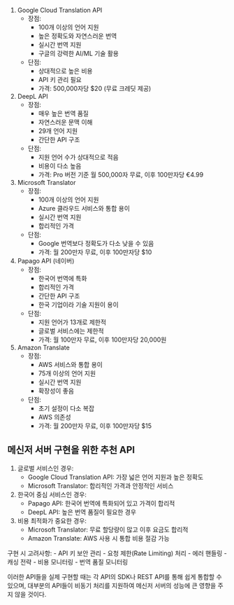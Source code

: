 1. Google Cloud Translation API
    - 장점:
        - 100개 이상의 언어 지원
        - 높은 정확도와 자연스러운 번역
        - 실시간 번역 지원
        - 구글의 강력한 AI/ML 기술 활용
    - 단점:
        - 상대적으로 높은 비용
        - API 키 관리 필요
        - 가격: 500,000자당 $20 (무료 크레딧 제공)
2. DeepL API
    - 장점:
        - 매우 높은 번역 품질
        - 자연스러운 문맥 이해
        - 29개 언어 지원
        - 간단한 API 구조
    - 단점:
        - 지원 언어 수가 상대적으로 적음
        - 비용이 다소 높음
        - 가격: Pro 버전 기준 월 500,000자 무료, 이후 100만자당 €4.99
3. Microsoft Translator
    - 장점:
        - 100개 이상의 언어 지원
        - Azure 클라우드 서비스와 통합 용이
        - 실시간 번역 지원
        - 합리적인 가격
    - 단점:
        - Google 번역보다 정확도가 다소 낮을 수 있음
        - 가격: 월 200만자 무료, 이후 100만자당 $10
4. Papago API (네이버)
    - 장점:
        - 한국어 번역에 특화
        - 합리적인 가격
        - 간단한 API 구조
        - 한국 기업이라 기술 지원이 용이
    - 단점:
        - 지원 언어가 13개로 제한적
        - 글로벌 서비스에는 제한적
        - 가격: 월 100만자 무료, 이후 100만자당 20,000원
5. Amazon Translate
    - 장점:
        - AWS 서비스와 통합 용이
        - 75개 이상의 언어 지원
        - 실시간 번역 지원
        - 확장성이 좋음
    - 단점:
        - 초기 설정이 다소 복잡
        - AWS 의존성
        - 가격: 월 200만자 무료, 이후 100만자당 $15

## 메신저 서버 구현을 위한 추천 API

1. 글로벌 서비스인 경우:
    - Google Cloud Translation API: 가장 넓은 언어 지원과 높은 정확도
    - Microsoft Translator: 합리적인 가격과 안정적인 서비스
2. 한국어 중심 서비스인 경우:
    - Papago API: 한국어 번역에 특화되어 있고 가격이 합리적
    - DeepL API: 높은 번역 품질이 필요한 경우
3. 비용 최적화가 중요한 경우:
    - Microsoft Translator: 무료 할당량이 많고 이후 요금도 합리적
    - Amazon Translate: AWS 사용 시 통합 비용 절감 가능

구현 시 고려사항:
    - API 키 보안 관리
    - 요청 제한(Rate Limiting) 처리
    - 에러 핸들링
    - 캐싱 전략
    - 비용 모니터링
    - 번역 품질 모니터링

이러한 API들을 실제 구현할 때는 각 API의 SDK나 REST API를 통해 쉽게 통합할 수 있으며, 대부분의 API들이 비동기 처리를 지원하여 메신저 서버의 성능에 큰 영향을 주지 않을 것이다.